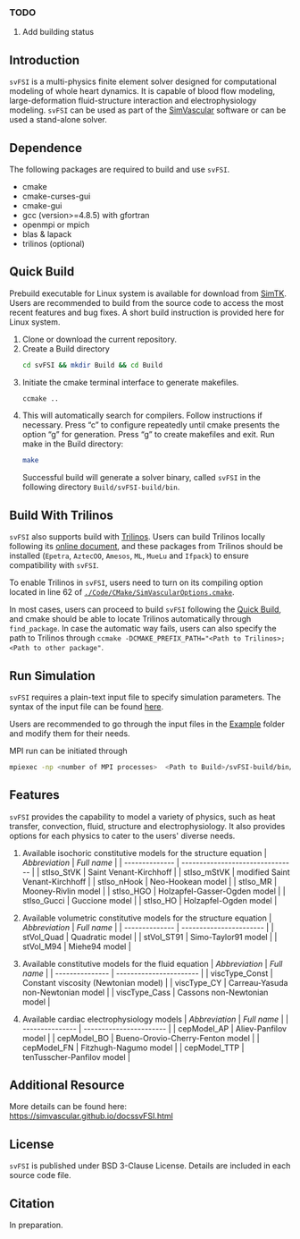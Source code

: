 ### TODO

1. Add building status

## Introduction

`svFSI` is a  multi-physics finite element solver designed for computational modeling of whole heart dynamics. It is capable of blood flow modeling, large-deformation fluid-structure interaction and electrophysiology modeling. `svFSI` can be used as part of the [SimVascular](https://simvascular.github.io) software or can be used a stand-alone solver.

## Dependence

The following packages are required to build and use `svFSI`.
   - cmake
   - cmake-curses-gui
   - cmake-gui
   - gcc (version>=4.8.5) with gfortran
   - openmpi or mpich
   - blas & lapack
   - trilinos (optional)

## Quick Build

Prebuild executable for Linux system is available for download from [SimTK](https://simtk.org/frs/index.php?group_id=188). Users are recommended to build from the source code to access the most recent features and bug fixes. A short build instruction is provided here for Linux system.

1. Clone or download the current repository.
2. Create a Build directory
   ```bash
   cd svFSI && mkdir Build && cd Build 
   ```
3. Initiate the cmake terminal interface to generate makefiles.
   ```bash
   ccmake ..
   ```
4. This will automatically search for compilers. Follow instructions if necessary. Press “c” to configure repeatedly until cmake presents the option “g” for generation. Press “g” to create makefiles and exit. Run make in the Build directory:
   ```bash
   make 
   ```
   Successful build will generate a solver binary, called `svFSI` in the following directory `Build/svFSI-build/bin`.

## Build With Trilinos

`svFSI` also supports build with [Trilinos](https://github.com/trilinos/Trilinos). Users can build Trilinos locally following its [online document](https://docs.trilinos.org/files/TrilinosBuildReference.html), and these packages from Trilinos should be installed (`Epetra`, `AztecOO`, `Amesos`, `ML`, `MueLu` and `Ifpack`) to ensure compatibility with `svFSI`. 

To enable Trilinos in `svFSI`, users need to turn on its compiling option located in line 62 of [`./Code/CMake/SimVascularOptions.cmake`](./Code/CMake/SimVascularOptions.cmake). 

In most cases, users can proceed to build `svFSI` following the [Quick Build](#quick-build), and cmake should be able to locate Trilinos automatically through `find_package`. In case the automatic way fails, users can also specify the path to Trilinos through `ccmake -DCMAKE_PREFIX_PATH="<Path to Trilinos>;<Path to other package"`.

## Run Simulation

`svFSI` requires a plain-text input file to specify simulation parameters. The syntax of the input file can be found [here](https://sites.google.com/site/memt63/tools/MUPFES/mupfes-scripting).

Users are recommended to go through the input files in the [Example](./Example) folder and modify them for their needs.

MPI run can be initiated through
   ```bash
   mpiexec -np <number of MPI processes>  <Path to Build>/svFSI-build/bin/svFSI input.dat
   ```

## Features

`svFSI` provides the capability to model a variety of physics, such as heat transfer, convection, fluid, structure and electrophysiology. It also provides options for each physics to cater to the users' diverse needs.

1. Available isochoric constitutive models for the structure equation
   | *Abbreviation* |   *Full name*                    |
   | -------------- | -------------------------------- |
   |  stIso\_StVK   |  Saint Venant-Kirchhoff          | 
   |  stIso\_mStVK  |  modified Saint Venant-Kirchhoff | 
   |  stIso\_nHook  |  Neo-Hookean model               | 
   |  stIso\_MR     |  Mooney-Rivlin model             | 
   |  stIso\_HGO    |  Holzapfel-Gasser-Ogden model    |
   |  stIso\_Gucci  |  Guccione model                  |
   |  stIso\_HO     |  Holzapfel-Ogden model           |

2. Available volumetric constitutive models for the structure equation
   | *Abbreviation* |   *Full name*           |
   | -------------- | ----------------------- |
   |  stVol\_Quad   |  Quadratic model        |
   |  stVol\_ST91   |  Simo-Taylor91 model    |
   |  stVol\_M94    |  Miehe94 model          |

3. Available constitutive models for the fluid equation
   | *Abbreviation*  |   *Full name*           |
   | --------------- | ----------------------- |
   | viscType\_Const |  Constant viscosity (Newtonian model) |
   | viscType\_CY    |  Carreau-Yasuda non-Newtonian model   |
   | viscType\_Cass  |  Cassons non-Newtonian model          |

4. Available cardiac electrophysiology models
   | *Abbreviation*  |   *Full name*           |
   | --------------- | ----------------------- |
   | cepModel\_AP    |  Aliev-Panfilov model             |
   | cepModel\_BO    |  Bueno-Orovio-Cherry-Fenton model |
   | cepModel\_FN    |  Fitzhugh-Nagumo model            |
   | cepModel\_TTP   |  tenTusscher-Panfilov model       |

## Additional Resource
More details can be found here: https://simvascular.github.io/docssvFSI.html

## License
`svFSI` is published under BSD 3-Clause License. Details are included in each source code file.

## Citation
In preparation.
